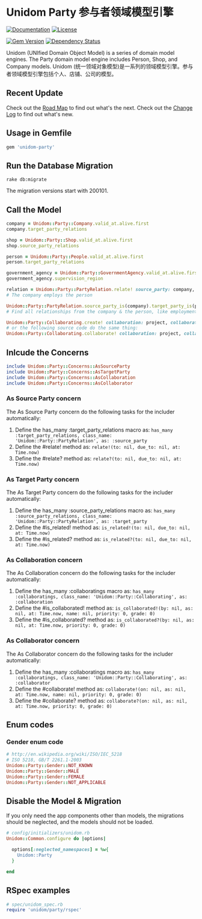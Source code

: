 # Unidom Party 参与者领域模型引擎

[![Documentation](http://img.shields.io/badge/docs-rdoc.info-blue.svg)](http://www.rubydoc.info/gems/unidom-party/frames)
[![License](https://img.shields.io/badge/license-MIT-green.svg)](http://opensource.org/licenses/MIT)

[![Gem Version](https://badge.fury.io/rb/unidom-party.svg)](https://badge.fury.io/rb/unidom-party)
[![Dependency Status](https://gemnasium.com/badges/github.com/topbitdu/unidom-party.svg)](https://gemnasium.com/github.com/topbitdu/unidom-party)

Unidom (UNIfied Domain Object Model) is a series of domain model engines. The Party domain model engine includes Person, Shop, and Company models.
Unidom (统一领域对象模型)是一系列的领域模型引擎。参与者领域模型引擎包括个人、店铺、公司的模型。



## Recent Update

Check out the [Road Map](ROADMAP.md) to find out what's the next.
Check out the [Change Log](CHANGELOG.md) to find out what's new.



## Usage in Gemfile

```ruby
gem 'unidom-party'
```



## Run the Database Migration

```shell
rake db:migrate
```
The migration versions start with 200101.



## Call the Model

```ruby
company = Unidom::Party::Company.valid_at.alive.first
company.target_party_relations

shop = Unidom::Party::Shop.valid_at.alive.first
shop.source_party_relations

person = Unidom::Party::People.valid_at.alive.first
person.target_party_relations

government_agency = Unidom::Party::GovernmentAgency.valid_at.alive.first
government_agency.supervision_region

relation = Unidom::Party::PartyRelation.relate! source_party: company, target_party: person, linkage_code: 'EMPL', grade: 0, priority: 0, opened_at: Time.now, attributes: {}
# The company employs the person

Unidom::Party::PartyRelation.source_party_is(company).target_party_is(person).valid_at.alive
# Find all relationships from the company & the person, like employment

Unidom::Party::Collaborating.create! collaboration: project, collaborator: person, role_code: 'PJMG', name: 'Project Manager'
# or the following source code do the same thing:
Unidom::Party::Collaborating.collaborate! collaboration: project, collaborator: person, role_code: 'PJMG', name: 'Project Manager', opened_at: Time.now, priority: 1, grade: 1, description: nil, instruction: nil
```



## Inlcude the Concerns

```ruby
include Unidom::Party::Concerns::AsSourceParty
include Unidom::Party::Concerns::AsTargetParty
include Unidom::Party::Concerns::AsCollaboration
include Unidom::Party::Concerns::AsCollaborator
```

### As Source Party concern

The As Source Party concern do the following tasks for the includer automatically:
1. Define the has_many :target_party_relations macro as: ``has_many :target_party_relations, class_name: 'Unidom::Party::PartyRelation', as: :source_party``
2. Define the #relate! method as: ``relate!(to: nil, due_to: nil, at: Time.now)``
3. Define the #relate? method as: ``relate?(to: nil, due_to: nil, at: Time.now)``

### As Target Party concern

The As Target Party concern do the following tasks for the includer automatically:
1. Define the has_many :source_party_relations macro as: ``has_many :source_party_relations, class_name: 'Unidom::Party::PartyRelation', as: :target_party``
2. Define the #is_related! method as: ``is_related!(to: nil, due_to: nil, at: Time.now)``
3. Define the #is_related? method as: ``is_related?(to: nil, due_to: nil, at: Time.now)``

### As Collaboration concern

The As Collaboration concern do the following tasks for the includer automatically:
1. Define the has_many :collaboratings macro as: ``has_many :collaboratings, class_name: 'Unidom::Party::Collaborating', as: :collaboration``
2. Define the #is_collaborated! method as: ``is_collaborated!(by: nil, as: nil, at: Time.now, name: nil, priority: 0, grade: 0)``
3. Define the #is_collaborated? method as: ``is_collaborated?(by: nil, as: nil, at: Time.now, priority: 0, grade: 0)``

### As Collaborator concern

The As Collaborator concern do the following tasks for the includer automatically:
1. Define the has_many :collaboratings macro as: ``has_many :collaboratings, class_name: 'Unidom::Party::Collaborating', as: :collaborator``
2. Define the #collaborate! method as: ``collaborate!(on: nil, as: nil, at: Time.now, name: nil, priority: 0, grade: 0)``
3. Define the #collaborate? method as: ``collaborate?(on: nil, as: nil, at: Time.now, priority: 0, grade: 0)``



## Enum codes

### Gender enum code

```ruby
# http://en.wikipedia.org/wiki/ISO/IEC_5218
# ISO 5218, GB/T 2261.1-2003
Unidom::Party::Gender::NOT_KNOWN
Unidom::Party::Gender::MALE
Unidom::Party::Gender::FEMALE
Unidom::Party::Gender::NOT_APPLICABLE
```



## Disable the Model & Migration

If you only need the app components other than models, the migrations should be neglected, and the models should not be loaded.
```ruby
# config/initializers/unidom.rb
Unidom::Common.configure do |options|

  options[:neglected_namespaces] = %w{
    Unidom::Party
  }

end
```



## RSpec examples

```ruby
# spec/unidom_spec.rb
require 'unidom/party/rspec'
```
